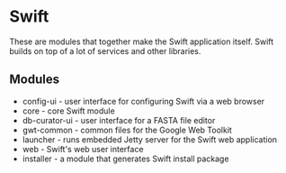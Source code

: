 Swift 
=====

These are modules that together make the Swift application itself.
Swift builds on top of a lot of services and other libraries.

Modules
-------

* config-ui - user interface for configuring Swift via a web browser
* core - core Swift module
* db-curator-ui - user interface for a FASTA file editor
* gwt-common - common files for the Google Web Toolkit
* launcher - runs embedded Jetty server for the Swift web application
* web - Swift's web user interface
* installer - a module that generates Swift install package

